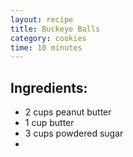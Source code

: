 ```yaml
---
layout: recipe
title: Buckeye Balls
category: cookies
time: 10 minutes
---
```


Ingredients:
------------

* 2 cups peanut butter
* 1 cup butter
* 3 cups powdered sugar
* 
